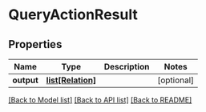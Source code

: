 # QueryActionResult

## Properties
Name | Type | Description | Notes
------------ | ------------- | ------------- | -------------
**output** | [**list[Relation]**](Relation.md) |  | [optional] 

[[Back to Model list]](../README.md#documentation-for-models) [[Back to API list]](../README.md#documentation-for-api-endpoints) [[Back to README]](../README.md)


